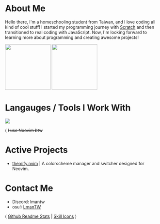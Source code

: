 # About Me

Hello there, I'm a homeschooling student from Taiwan, and I love coding all kind of cool stuff! I started my programming journey with [Scratch](https://scratch.mit.edu/users/LmanTW/) and then transitioned to real coding with JavaScript. Now, I'm looking forward to learning more about programming and creating awesome projects!

<image src="https://github-readme-stats.vercel.app/api/top-langs/?username=lmantw&theme=dracula&layout=compact" height="150px"> <image src="https://github-readme-stats.vercel.app/api?username=lmantw&theme=dracula" height="150px">

# Langauges / Tools I Work With

<image src="https://skillicons.dev/icons?i=neovim,nodejs,js,ts,html,css,lua">

( ~~I use Neovim btw~~

# Active Projects
* [themify.nvim](https://github.com/LmanTW/themify.nvim) | A colorscheme manager and switcher designed for Neovim.

# Contact Me

* Discord: lmantw
* osu!: [LmanTW](https://osu.ppy.sh/users/34605962)

( [Github Readme Stats](https://github.com/anuraghazra/github-readme-stats) | [Skill Icons](https://github.com/tandpfun/skill-icons) )
